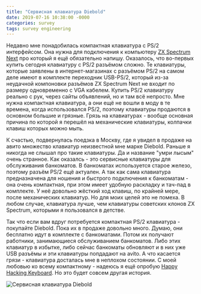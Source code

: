 ```yaml
---
title: "Сервисная клавиатура Diebold"
date: 2019-07-16 10:38:00 -0000
categories: survey
tags: survey engineering
---
```


Недавно мне понадобилась компактная клавиатура с PS/2 интерфейсом. Она нужна для подключения к компьютеру [ZX Spectrum Next](https://www.specnext.com/) про который я ещё обязательно напишу. Оказалось, что во-первых купить сегодня клавиатуру с PS/2 разъёмом сложно. Те клавиатуры, которые заявлены в интернет-магазинах с разъёмом PS/2 на самом деле имеют в комплекте переходник USB-PS/2, который из-за неудачной компоновки разъёмов ZX Spectrum Next не входит по размеру одновременно с VGA кабелем. Купить PS/2 клавиатуру реально с рук, через сайты объявлений, но и там всё непросто. Мне нужна компактная клавиатура, а они ещё не вошли в моду в те времена, когда использовался PS/2, поэтому клавиатуры продаются в основном большие и грязные. Грязь на клавиатурах - вообще основная причина по которой я перешёл на механические клавиатуры, колпачки клавиш которых можно мыть. 

К счастью, подвернулась поедзка в Москву, где я увидел в продаже на авито множество клавиатур неизвестной мне марке Diebold. Раньше я никогда не слышал про такие клавиатуры. Да и название "умри лысым" очень странное. Как оказалсь - это сервисные клавиатуры для обслуживания банкоматов. В банкоматах используется старое железо, поэтому разъём PS/2 ещё актуален. А так как сама клавиатура предназначена для ношения и быстрого подключения к банкоматам - она очень компактная, при этом имеет удобную раскладку и тач-пад в комплекте. У неё довольно жёсткий ход клавиш, по крайней мере, после механических клавиатур. Но для моих целей это не помеха. В любом случае, клавиатура лучше, чем клавиатуры советских клонов ZX Spectrum, которыми я пользовался в детстве. 

Так что если вам вдруг потребуется компактная PS/2 клавиатура - покупайте Diebold. Пока их в продаже довольно много. Думаю, они бесплатно идут в комплекте с банкоматами. Потом их получают работники, занимающиеся обслуживанием банкоматов. Либо этих клавиатур в избытке, либо сейчас банкоматы обновляют и в них уже USB разъёмы и эти клавиатуры попдадают на avito. А что касается грязи - клавиатура досталась мне в неплохом состоянии. С моей любовью ко всему компактному - надеюсь я ещё опробую [Happy Hacking Keyboard](https://www.hhkeyboard.com/). Но это будет совсем другая история.

![Сервисная клавиатура Diebold](http://2nature.me/files/diebold.png)
